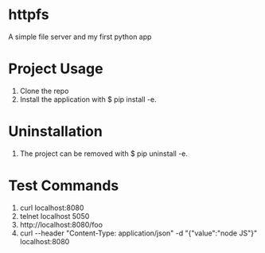 # httpfs
A simple file server and my first python app

# Project Usage
1. Clone the repo
2. Install the application with $ pip install -e.

# Uninstallation
1. The project can be removed with $ pip uninstall -e.

# Test Commands
1. curl localhost:8080
2. telnet localhost 5050
3. http://localhost:8080/foo
4. curl --header "Content-Type: application/json" -d "{\"value\":\"node JS\"}" localhost:8080
